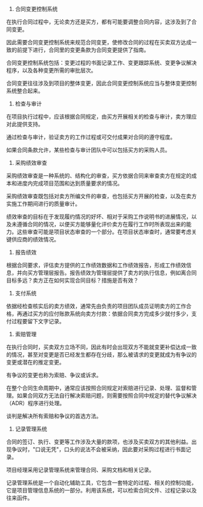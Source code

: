 
1. 合同变更控制系统

在执行合同过程中，无论卖方还是买方，都有可能要调整合同内容，这涉及到了合同变更。

因此需要合同变更控制系统来规范合同变更，使修改合同的过程在买卖双方达成一致的前提下进行，合同里的变更条款为合同变更提供了指南。

合同变更控制系统包括：变更过程的书面记录工作、变更跟踪系统、变更争议解决程序，以及各种变更所需的审批层次。

合同变更往往涉及到项目的整体变更，因此合同变更控制系统应当与整体变更控制系统整合起来。

1. 检查与审计

在项目执行过程中，应该根据合同规定，由买方开展相关的检查与审计，卖方理应对此提供支持。

通过检查与审计，验证卖方的工作过程或可交付成果对合同的遵守程度。

如果合同条款允许，某些检查与审计团队中可以包括买方的采购人员。

1. 采购绩效审查

采购绩效审查是一种系统的、结构化的审查，买方依据合同来审查卖方在规定的成本和进度内完成项目范围和达到质量要求的情况。

采购绩效审查既包括对卖方所编文件的审查，也包括买方开展的检查，以及在卖方实施工作期间进行的质量审计。

绩效审查的目标在于发现履约情况的好坏、相对于采购工作说明书的进展情况，以及未遵循合同的情况，以便买方能够量化评价卖方在履行工作时所表现出来的能力。这些审查可能是项目状态审查的一个部分。在项目状态审查时，通常要考虑关键供应商的绩效情况。

1. 报告绩效

根据合同要求，评估卖方提供的工作绩效数据和工作绩效报告，形成工作绩效信息，并向买方管理层报告。报告绩效为管理层提供了卖方的执行信息，例如离合同目标多远？卖方正在如何实现合同目标？措施是否有效？

1. 支付系统

依据经检查核实后的卖方绩效，通常先由负责的项目团队成员证明卖方的工作合格，再通过买方的应付账款系统向卖方付款：依据合同卖方完成多少就付多少，支付过程要留下文字记录。

1. 索赔管理

在执行合同时，买卖双方立场不同，因此有时会出现双方不能就变更补偿达成一致的情况，甚至对变更是否已经发生都存在分歧，那么被请求的变更就成为有争议的变更或潜在的推定变更。

有争议的变更也称为索赔、争议或诉求。

在整个合同生命周期中，通常应该按照合同规定对索赔进行记录、处理、监督和管理。如果合同双方无法自行解决索赔问题，则需要按照合同中规定的替代争议解决（ADR）程序进行处理。

谈判是解决所有索赔和争议的首选方法。

1. 记录管理系统

合同的签订、执行、变更等工作涉及大量的款项，也涉及买卖双方的其他利益。出现争议时，"口说无凭"，口头的说法不会被采纳，因此要对采购过程进行书面记录。

项目经理采用记录管理系统来管理合同、采购文档和相关记录。

记录管理系统是一个自动化辅助工具，它包含一套特定的过程、相关的控制功能，它是项目管理信息系统的一部分。利用该系统，可以检索合同文件、过程记录以及往来函件。
